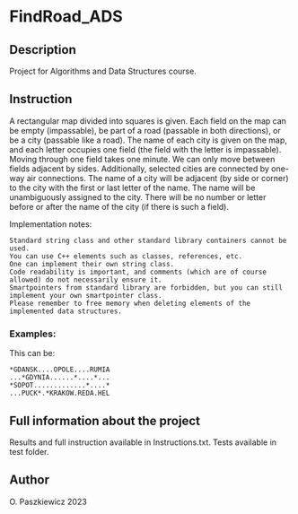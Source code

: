 # FindRoad_ADS
## Description
Project for Algorithms and Data Structures course.

## Instruction
A rectangular map divided into squares is given. Each field on the map can be empty (impassable), be part of a road (passable in both directions), or be a city (passable like a road). The name of each city is given on the map, and each letter occupies one field (the field with the letter is impassable). Moving through one field takes one minute. We can only move between fields adjacent by sides. Additionally, selected cities are connected by one-way air connections. The name of a city will be adjacent (by side or corner) to the city with the first or last letter of the name.
The name will be unambiguously assigned to the city. There will be no number or letter before or after the name of the city (if there is such a field).

Implementation notes:

    Standard string class and other standard library containers cannot be used.
    You can use C++ elements such as classes, references, etc.
    One can implement their own string class.
    Code readability is important, and comments (which are of course allowed) do not necessarily ensure it.
    Smartpointers from standard library are forbidden, but you can still implement your own smartpointer class.
    Please remember to free memory when deleting elements of the implemented data structures.

### Examples:

This can be:

    *GDANSK....OPOLE....RUMIA
    ...*GDYNIA......*....*...
    *SOPOT.............*....*
    ...PUCK*.*KRAKOW.REDA.HEL

## Full information about the project
Results and full instruction available in Instructions.txt.
Tests available in test folder.

## Author
O. Paszkiewicz 2023
